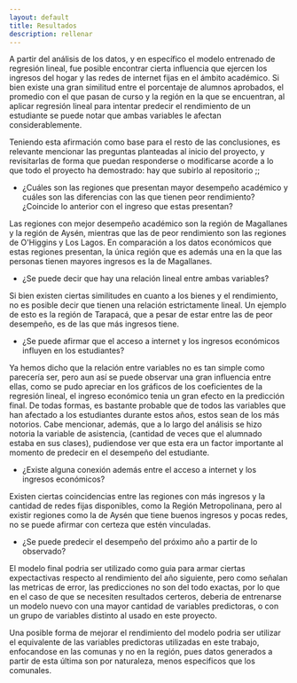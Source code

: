 ```yaml
---
layout: default
title: Resultados
description: rellenar
---
```


A partir del análisis de los datos, y en específico el modelo entrenado de regresión lineal, fue posible encontrar cierta influencia que ejercen los ingresos del hogar y las redes de internet fijas en el ámbito académico. Si bien existe una gran similitud entre el porcentaje de alumnos aprobados, el promedio con el que pasan de curso y la región en la que se encuentran, al aplicar regresión lineal para intentar predecir el rendimiento de un estudiante se puede notar que ambas variables le afectan considerablemente.

Teniendo esta afirmación como base para el resto de las conclusiones, es relevante mencionar las preguntas planteadas al inicio del proyecto, y revisitarlas de forma que puedan responderse o modificarse acorde a lo que todo el proyecto ha demostrado:
hay que subirlo al repositorio ;;
* ¿Cuáles son las regiones que presentan mayor desempeño académico y cuáles son las diferencias con las que tienen peor rendimiento? ¿Coincide lo anterior con el ingreso que estas presentan?

Las regiones con mejor desempeño académico son la región de Magallanes y la región de Aysén, mientras que las de peor rendimiento son las regiones de O'Higgins y Los Lagos. En comparación a los datos económicos que estas regiones presentan, la única región que es además una en la que las personas tienen mayores ingresos es la de Magallanes.

* ¿Se puede decir que hay una relación lineal entre ambas variables?

Si bien existen ciertas similitudes en cuanto a los bienes y el rendimiento, no es posible decir que tienen una relación estrictamente lineal. Un ejemplo de esto es la región de Tarapacá, que a pesar de estar entre las de peor desempeño, es de las que más ingresos tiene. 

* ¿Se puede afirmar que el acceso a internet y los ingresos económicos influyen en los estudiantes?

Ya hemos dicho que la relación entre variables no es tan simple como parecería ser, pero aun así se puede observar una gran influencia entre ellas, como se pudo apreciar en los gráficos de los coeficientes de la regresión lineal, el ingreso económico tenia un gran efecto en la predicción final. De todas formas, es bastante probable que de todos las variables que han afectado a los estudiantes durante estos años, estos sean de los más notorios. Cabe mencionar, además, que a lo largo del análisis se hizo notoria la variable de asistencia, (cantidad de veces que el alumnado estaba en sus clases), pudiendose ver que esta era un factor importante al momento de predecir en el desempeño del estudiante.
* ¿Existe alguna conexión además entre el acceso a internet y los ingresos económicos?

Existen ciertas coincidencias entre las regiones con más ingresos y la cantidad de redes fijas disponibles, como la Región Metropolinana, pero al existir regiones como la de Aysén que tiene buenos ingresos y pocas redes, no se puede afirmar con certeza que estén vinculadas.

* ¿Se puede predecir el desempeño del próximo año a partir de lo observado?

El modelo final podria ser utilizado como guia para armar ciertas expectactivas respecto al rendimiento del año siguiente, pero como señalan las metricas de error, las predicciones no son del todo exactas, por lo que en el caso de que se necesiten resultados certeros, deberia de entrenarse un modelo nuevo con una mayor cantidad de variables predictoras, o con un grupo de variables distinto al usado en este proyecto. 

Una posible forma de mejorar el rendimiento del modelo podria ser utilizar el equivalente de las variables predictoras utilizadas en este trabajo, enfocandose en las comunas y no en la región, pues datos generados a partir de esta última son por naturaleza, menos especificos que los comunales.

